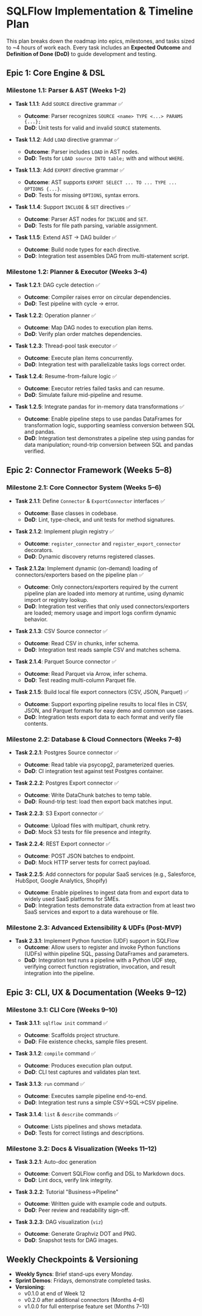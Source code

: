 # SQLFlow Implementation & Timeline Plan

This plan breaks down the roadmap into epics, milestones, and tasks sized to ~4 hours of work each. Every task includes an **Expected Outcome** and **Definition of Done (DoD)** to guide development and testing.

## Epic 1: Core Engine & DSL

### Milestone 1.1: Parser & AST (Weeks 1–2)

- **Task 1.1.1**: Add `SOURCE` directive grammar  ✅ 
  - **Outcome**: Parser recognizes `SOURCE <name> TYPE <...> PARAMS {...};`  
  - **DoD**: Unit tests for valid and invalid `SOURCE` statements.

- **Task 1.1.2**: Add `LOAD` directive grammar  ✅ 
  - **Outcome**: Parser includes `LOAD` in AST nodes.  
  - **DoD**: Tests for `LOAD source INTO table;` with and without `WHERE`.

- **Task 1.1.3**: Add `EXPORT` directive grammar  ✅ 
  - **Outcome**: AST supports `EXPORT SELECT ... TO ... TYPE ... OPTIONS {...}`.  
  - **DoD**: Tests for missing `OPTIONS`, syntax errors.

- **Task 1.1.4**: Support `INCLUDE` & `SET` directives  ✅ 
  - **Outcome**: Parser AST nodes for `INCLUDE` and `SET`.  
  - **DoD**: Tests for file path parsing, variable assignment.

- **Task 1.1.5**: Extend AST → DAG builder ✅  
  - **Outcome**: Build node types for each directive.  
  - **DoD**: Integration test assembles DAG from multi-statement script.

### Milestone 1.2: Planner & Executor (Weeks 3–4)

- **Task 1.2.1**: DAG cycle detection ✅  
  - **Outcome**: Compiler raises error on circular dependencies.  
  - **DoD**: Test pipeline with cycle → error.

- **Task 1.2.2**: Operation planner ✅  
  - **Outcome**: Map DAG nodes to execution plan items.  
  - **DoD**: Verify plan order matches dependencies.

- **Task 1.2.3**: Thread-pool task executor ✅  
  - **Outcome**: Execute plan items concurrently.  
  - **DoD**: Integration test with parallelizable tasks logs correct order.

- **Task 1.2.4**: Resume-from-failure logic ✅  
  - **Outcome**: Executor retries failed tasks and can resume.  
  - **DoD**: Simulate failure mid-pipeline and resume.

- **Task 1.2.5**: Integrate pandas for in-memory data transformations ✅  
  - **Outcome**: Enable pipeline steps to use pandas DataFrames for transformation logic, supporting seamless conversion between SQL and pandas.  
  - **DoD**: Integration test demonstrates a pipeline step using pandas for data manipulation; round-trip conversion between SQL and pandas verified.

## Epic 2: Connector Framework (Weeks 5–8)

### Milestone 2.1: Core Connector System (Weeks 5–6)

- **Task 2.1.1**: Define `Connector` & `ExportConnector` interfaces ✅  
  - **Outcome**: Base classes in codebase.  
  - **DoD**: Lint, type-check, and unit tests for method signatures.

- **Task 2.1.2**: Implement plugin registry ✅  
  - **Outcome**: `register_connector` and `register_export_connector` decorators.  
  - **DoD**: Dynamic discovery returns registered classes.

- **Task 2.1.2a**: Implement dynamic (on-demand) loading of connectors/exporters based on the pipeline plan ✅  
  - **Outcome**: Only connectors/exporters required by the current pipeline plan are loaded into memory at runtime, using dynamic import or registry lookup.  
  - **DoD**: Integration test verifies that only used connectors/exporters are loaded; memory usage and import logs confirm dynamic behavior.

- **Task 2.1.3**: CSV Source connector ✅  
  - **Outcome**: Read CSV in chunks, infer schema.  
  - **DoD**: Integration test reads sample CSV and matches schema.

- **Task 2.1.4**: Parquet Source connector ✅  
  - **Outcome**: Read Parquet via Arrow, infer schema.  
  - **DoD**: Test reading multi-column Parquet file.

- **Task 2.1.5**: Build local file export connectors (CSV, JSON, Parquet) ✅  
  - **Outcome**: Support exporting pipeline results to local files in CSV, JSON, and Parquet formats for easy demo and common use cases.  
  - **DoD**: Integration tests export data to each format and verify file contents.

### Milestone 2.2: Database & Cloud Connectors (Weeks 7–8)

- **Task 2.2.1**: Postgres Source connector ✅  
  - **Outcome**: Read table via psycopg2, parameterized queries.  
  - **DoD**: CI integration test against test Postgres container.

- **Task 2.2.2**: Postgres Export connector ✅  
  - **Outcome**: Write DataChunk batches to temp table.  
  - **DoD**: Round-trip test: load then export back matches input.

- **Task 2.2.3**: S3 Export connector ✅  
  - **Outcome**: Upload files with multipart, chunk retry.  
  - **DoD**: Mock S3 tests for file presence and integrity.

- **Task 2.2.4**: REST Export connector ✅  
  - **Outcome**: POST JSON batches to endpoint.  
  - **DoD**: Mock HTTP server tests for correct payload.

- **Task 2.2.5**: Add connectors for popular SaaS services (e.g., Salesforce, HubSpot, Google Analytics, Shopify)  
  - **Outcome**: Enable pipelines to ingest data from and export data to widely used SaaS platforms for SMEs.  
  - **DoD**: Integration tests demonstrate data extraction from at least two SaaS services and export to a data warehouse or file.

### Milestone 2.3: Advanced Extensibility & UDFs (Post-MVP)

- **Task 2.3.1**: Implement Python function (UDF) support in SQLFlow  
  - **Outcome**: Allow users to register and invoke Python functions (UDFs) within pipeline SQL, passing DataFrames and parameters.  
  - **DoD**: Integration test runs a pipeline with a Python UDF step, verifying correct function registration, invocation, and result integration into the pipeline.

## Epic 3: CLI, UX & Documentation (Weeks 9–12)

### Milestone 3.1: CLI Core (Weeks 9–10)

- **Task 3.1.1**: `sqlflow init` command ✅  
  - **Outcome**: Scaffolds project structure.  
  - **DoD**: File existence checks, sample files present.

- **Task 3.1.2**: `compile` command ✅  
  - **Outcome**: Produces execution plan output.  
  - **DoD**: CLI test captures and validates plan text.

- **Task 3.1.3**: `run` command ✅  
  - **Outcome**: Executes sample pipeline end-to-end.  
  - **DoD**: Integration test runs a simple CSV→SQL→CSV pipeline.

- **Task 3.1.4**: `list` & `describe` commands ✅  
  - **Outcome**: Lists pipelines and shows metadata.  
  - **DoD**: Tests for correct listings and descriptions.

### Milestone 3.2: Docs & Visualization (Weeks 11–12)

- **Task 3.2.1**: Auto-doc generation  
  - **Outcome**: Convert SQLFlow config and DSL to Markdown docs.  
  - **DoD**: Lint docs, verify link integrity.

- **Task 3.2.2**: Tutorial "Business→Pipeline"  
  - **Outcome**: Written guide with example code and outputs.  
  - **DoD**: Peer review and readability sign-off.

- **Task 3.2.3**: DAG visualization (`viz`)  
  - **Outcome**: Generate Graphviz DOT and PNG.  
  - **DoD**: Snapshot tests for DAG images.

## Weekly Checkpoints & Versioning

- **Weekly Syncs**: Brief stand-ups every Monday.  
- **Sprint Demos**: Fridays, demonstrate completed tasks.  
- **Versioning**:  
  - v0.1.0 at end of Week 12  
  - v0.2.0 after additional connectors (Months 4–6)  
  - v1.0.0 for full enterprise feature set (Months 7–10)
